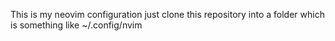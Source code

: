 This is my neovim configuration just clone this repository into a folder which is something like ~/.config/nvim
